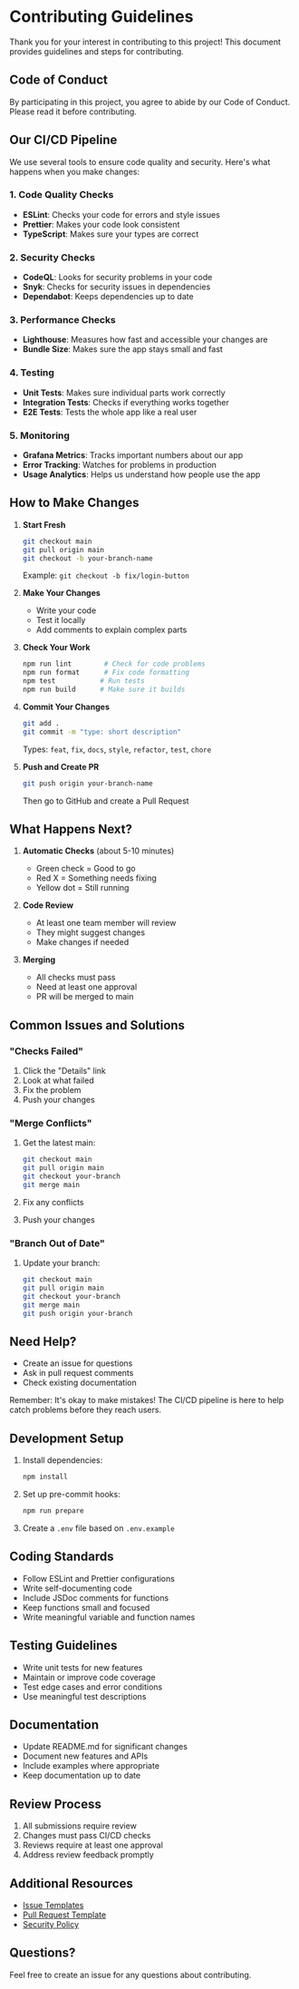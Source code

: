 # Contributing Guidelines

Thank you for your interest in contributing to this project! This document provides guidelines and steps for contributing.

## Code of Conduct

By participating in this project, you agree to abide by our Code of Conduct. Please read it before contributing.

## Our CI/CD Pipeline

We use several tools to ensure code quality and security. Here's what happens when you make changes:

### 1. Code Quality Checks

- **ESLint**: Checks your code for errors and style issues
- **Prettier**: Makes your code look consistent
- **TypeScript**: Makes sure your types are correct

### 2. Security Checks

- **CodeQL**: Looks for security problems in your code
- **Snyk**: Checks for security issues in dependencies
- **Dependabot**: Keeps dependencies up to date

### 3. Performance Checks

- **Lighthouse**: Measures how fast and accessible your changes are
- **Bundle Size**: Makes sure the app stays small and fast

### 4. Testing

- **Unit Tests**: Makes sure individual parts work correctly
- **Integration Tests**: Checks if everything works together
- **E2E Tests**: Tests the whole app like a real user

### 5. Monitoring

- **Grafana Metrics**: Tracks important numbers about our app
- **Error Tracking**: Watches for problems in production
- **Usage Analytics**: Helps us understand how people use the app

## How to Make Changes

1. **Start Fresh**

   ```bash
   git checkout main
   git pull origin main
   git checkout -b your-branch-name
   ```

   Example: `git checkout -b fix/login-button`

2. **Make Your Changes**

   - Write your code
   - Test it locally
   - Add comments to explain complex parts

3. **Check Your Work**

   ```bash
   npm run lint        # Check for code problems
   npm run format      # Fix code formatting
   npm test           # Run tests
   npm run build      # Make sure it builds
   ```

4. **Commit Your Changes**

   ```bash
   git add .
   git commit -m "type: short description"
   ```

   Types: `feat`, `fix`, `docs`, `style`, `refactor`, `test`, `chore`

5. **Push and Create PR**

   ```bash
   git push origin your-branch-name
   ```

   Then go to GitHub and create a Pull Request

## What Happens Next?

1. **Automatic Checks** (about 5-10 minutes)

   - Green check = Good to go
   - Red X = Something needs fixing
   - Yellow dot = Still running

2. **Code Review**

   - At least one team member will review
   - They might suggest changes
   - Make changes if needed

3. **Merging**

   - All checks must pass
   - Need at least one approval
   - PR will be merged to main

## Common Issues and Solutions

### "Checks Failed"

1. Click the "Details" link
2. Look at what failed
3. Fix the problem
4. Push your changes

### "Merge Conflicts"

1. Get the latest main:

   ```bash
   git checkout main
   git pull origin main
   git checkout your-branch
   git merge main
   ```

2. Fix any conflicts
3. Push your changes

### "Branch Out of Date"

1. Update your branch:

   ```bash
   git checkout main
   git pull origin main
   git checkout your-branch
   git merge main
   git push origin your-branch
   ```

## Need Help?

- Create an issue for questions
- Ask in pull request comments
- Check existing documentation

Remember: It's okay to make mistakes! The CI/CD pipeline is here to help catch problems before they reach users.

## Development Setup

1. Install dependencies:

   ```bash
   npm install
   ```

2. Set up pre-commit hooks:

   ```bash
   npm run prepare
   ```

3. Create a `.env` file based on `.env.example`

## Coding Standards

- Follow ESLint and Prettier configurations
- Write self-documenting code
- Include JSDoc comments for functions
- Keep functions small and focused
- Write meaningful variable and function names

## Testing Guidelines

- Write unit tests for new features
- Maintain or improve code coverage
- Test edge cases and error conditions
- Use meaningful test descriptions

## Documentation

- Update README.md for significant changes
- Document new features and APIs
- Include examples where appropriate
- Keep documentation up to date

## Review Process

1. All submissions require review
2. Changes must pass CI/CD checks
3. Reviews require at least one approval
4. Address review feedback promptly

## Additional Resources

- [Issue Templates](.github/ISSUE_TEMPLATE/)
- [Pull Request Template](.github/PULL_REQUEST_TEMPLATE.md)
- [Security Policy](SECURITY.md)

## Questions?

Feel free to create an issue for any questions about contributing.
